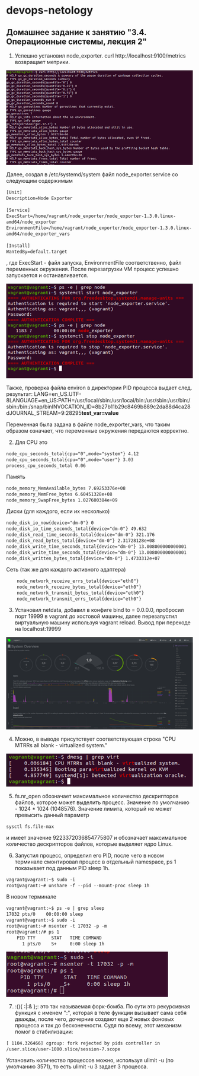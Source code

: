 # devops-netology

## Домашнее задание к занятию "3.4. Операционные системы, лекция 2"

1) Успешно установил node_exporter. curl http://localhost:9100/metrics возвращает метрики.

![curl](img/curl_node_exporter.png)

Далее, создал в /etc/systemd/system файл node_exporter.service со следующим содержимым

```text
[Unit]
Description=Node Exporter
 
[Service]
ExecStart=/home/vagrant/node_exporter/node_exporter-1.3.0.linux-amd64/node_exporter
EnvironmentFile=/home/vagrant/node_exporter/node_exporter-1.3.0.linux-amd64/node_exporter_vars
 
[Install]
WantedBy=default.target
```
, где ExecStart - файл запуска, EnvironmentFile соответственно, файл переменных окружения.
После перезагрузки VM процесс успешно запускается и останавливается.

![check](img/node_exporter_check.png)

Также, проверка файла environ в директории PID процесса выдает след. результат:
LANG=en_US.UTF-8LANGUAGE=en_US:PATH=/usr/local/sbin:/usr/local/bin:/usr/sbin:/usr/bin:/sbin:/bin:/snap/binINVOCATION_ID=8b27b11b29c8469b889c2da88d4ca28dJOURNAL_STREAM=9:28295**test_var=value**

Переменная была задана в файле node_exporter_vars, что таким образом означает, что переменные окружения передаются корректно.

2) Для CPU это

```text
node_cpu_seconds_total{cpu="0",mode="system"} 4.12
node_cpu_seconds_total{cpu="0",mode="user"} 3.03
process_cpu_seconds_total 0.06
```

Память

```text
node_memory_MemAvailable_bytes 7.69253376e+08
node_memory_MemFree_bytes 6.60451328e+08
node_memory_SwapFree_bytes 1.027600384e+09
```

Диски (для каждого, если их несколько)

```text
node_disk_io_now{device="dm-0"} 0
node_disk_io_time_seconds_total{device="dm-0"} 49.632
node_disk_read_time_seconds_total{device="dm-0"} 321.176
node_disk_read_bytes_total{device="dm-0"} 2.31728128e+08
node_disk_write_time_seconds_total{device="dm-0"} 13.008000000000001
node_disk_write_time_seconds_total{device="dm-0"} 13.008000000000001
node_disk_written_bytes_total{device="dm-0"} 1.4733312e+07
```

Сеть (так же для каждого активного адаптера)
```text
    node_network_receive_errs_total{device="eth0"} 
    node_network_receive_bytes_total{device="eth0"} 
    node_network_transmit_bytes_total{device="eth0"}
    node_network_transmit_errs_total{device="eth0"}
```
3) Установил netdata, добавил в конфиге bind to = 0.0.0.0, пробросил порт 19999 в vagrant до хостовой машины, далее перезапустил виртуальную машину используя vagrant reload. Вывод при переходе на localhost:19999

![netdata](img/netdata.png)

4) Можно, в выводе присутствует соответствующая строка "CPU MTRRs all blank - virtualized system."

![dmesg](img/dmesg.png)

5) fs.nr_open обозначает максимальное количество дескрипторов файлов, которое может выделить процесс. Значение по умолчанию - 1024 * 1024 (1048576). Значение лимита, который не может превысить данный параметр
```text
sysctl fs.file-max
```
и имеет значение 9223372036854775807 и обозначает максимальное количество дескрипторов файлов, которые выделяет ядро Linux.

6) Запустил процесс, определил его PID, после чего в новом терминале смонтировал процесс в отдельный namespace, ps 1 показывает под данным PID sleep 1h.
```text
vagrant@vagrant:~$ sudo -i
root@vagrant:~# unshare -f --pid --mount-proc sleep 1h
```

В новом терминале

```text
vagrant@vagrant:~$ ps -e | grep sleep
17032 pts/0    00:00:00 sleep
vagrant@vagrant:~$ sudo -i
root@vagrant:~# nsenter -t 17032 -p -m
root@vagrant:/# ps 1
    PID TTY      STAT   TIME COMMAND
      1 pts/0    S+     0:00 sleep 1h
```

![nsenter](img/nsenter.png)

7) :(){ :|:& };: это так называемая форк-бомба. По сути это рекурсивная функция с именем ":", которая в теле функции вызывает сама себя дважды, после чего, дочерние создают еще 2 новых фоновых процесса и так до бесконечности.
Судя по всему, этот механизм помог в стабилизации:
```text
[ 1104.326466] cgroup: fork rejected by pids controller in /user.slice/user-1000.slice/session-7.scope
```
Установить количество процессов можно, используя ulimit -u (по умолчанию 3571), то есть ulimit -u 3 задает 3 процесса.